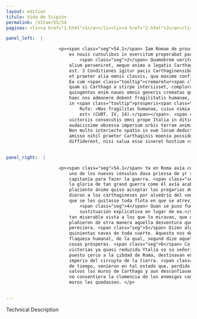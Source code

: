 ```yaml
---
layout: edition
titulo: Vida de Scipión
permalink: /Vitae/VS/54
paginas: <li><a href="1.html">1</a></li><li><a href="2.html">2</a></li><li><a href="3.html">3</a></li><li><a href="4.html">4</a></li><li><a href="5.html">5</a></li><li><a href="6.html">6</a></li><li><a href="7.html">7</a></li><li><a href="8.html">8</a></li><li><a href="9.html">9</a></li><li><a href="10.html">10</a></li><li><a href="11.html">11</a></li><li><a href="12.html">12</a></li><li><a href="13.html">13</a></li><li><a href="14.html">14</a></li><li><a href="15.html">15</a></li><li><a href="16.html">16</a></li><li><a href="17.html">17</a></li><li><a href="18.html">18</a></li><li><a href="19.html">19</a></li><li><a href="20.html">20</a></li><li><a href="21.html">21</a></li><li><a href="22.html">22</a></li><li><a href="23.html">23</a></li><li><a href="24.html">24</a></li><li><a href="25.html">25</a></li><li><a href="26.html">26</a></li><li><a href="27.html">27</a></li><li><a href="28.html">28</a></li><li><a href="29.html">29</a></li><li><a href="30.html">30</a></li><li><a href="31.html">31</a></li><li><a href="32.html">32</a></li><li><a href="33.html">33</a></li><li><a href="34.html">34</a></li><li><a href="35.html">35</a></li><li><a href="36.html">36</a></li><li><a href="37.html">37</a></li><li><a href="38.html">38</a></li><li><a href="39.html">39</a></li><li><a href="40.html">40</a></li><li><a href="41.html">41</a></li><li><a href="42.html">42</a></li><li><a href="43.html">43</a></li><li><a href="44.html">44</a></li><li><a href="45.html">45</a></li><li><a href="46.html">46</a></li><li><a href="47.html">47</a></li><li><a href="48.html">48</a></li><li><a href="49.html">49</a></li><li><a href="50.html">50</a></li><li><a href="51.html">51</a></li><li><a href="52.html">52</a></li><li><a href="53.html">53</a></li><li><a href="54.html">54</a></li><li><a href="55.html">55</a></li><li><a href="56.html">56</a></li><li><a href="57.html">57</a></li><li><a href="58.html">58</a></li><li><a href="59.html">59</a></li><li><a href="60.html">60</a></li><li><a href="61.html">61</a></li><li><a href="62.html">62</a></li><li><a href="63.html">63</a></li><li><a href="64.html">64</a></li><li><a href="65.html">65</a></li><li><a href="66.html">66</a></li><li><a href="67.html">67</a></li><li><a href="68.html">68</a></li><li><a href="69.html">69</a></li><li><a href="70.html">70</a></li><li><a href="71.html">71</a></li><li><a href="72.html">72</a></li><li><a href="73.html">73</a></li><li><a href="74.html">74</a></li>

panel_left:  |

                    <p><span class="seg">54.1</span> Iam Romae de prouincia Aphrica contentiones erant, et alter
                        ex nouis cunsulibus in exercitum properabat pari imperio ad gerendum bellum.
                            <span class="seg">2</span> Quamobrem ueritus Scipio, ne tanti belli confecti gloria ad
                        alium perueniret, aequo animo a legatis Carthaginensium se exorari passus
                        est. 3 Conditiones igitur pacis Carthaginensibus datae ex uictoris arbitrio,
                        et praeter alia omnis classis, qua maxime confidebant, adempta. <span class="seg">4</span>
                        Ea cum <span class="tooltip">cremaretur<span class="tooltiptext">cremeretur <span class="siglas">s</span> </span></span> tam miserabile spectaculum intuentibus praebuit ut non secus in urbe,
                        quam si Carthago a stirpe interiisset, comploratum sit. <span class="seg">5</span> Ad
                        quingentas enim naues omnis generis crematas quidam auctores sunt. Verum
                        haec nos admonere debent fragilitatis humanae, cuius nimia, ut ille inquit,
                        in <span class="tooltip">prosperis<span class="tooltiptext">proseris <span class="siglas">v</span> </span></span> rebus obliuio est<span class="nota"><sup>4</sup><span class="texto_nota">Probable referencia a Quinto Curcio
                            Rufo: «Nos fragilitas humanae, cuius nimia in prosperis rebus oblivio
                            est» (CURT. IV, 14).</span></span>. <span class="seg">6</span> Qui enim antea amplissimis
                        uictoriis consecutis omni prope Italia in ditionem redacta, urbe Roma
                        audacissime obsessa imperium orbis terrae animis destinabant. <span class="seg">7</span>
                        Non multo interiecto spatio in eum locum deducti sunt, ut omni imperio
                        amisso nihil praeter Carthaginis moenia possiderent, eaque seruare posse
                        diffiderent, nisi salua esse sineret hostium <span class="tooltip">exorata<span class="tooltiptext"><span class="corr">implorata</span> exorata <span class="siglas">W</span> </span></span> clementia.</p>
                

panel_right:  |

                    <p><span class="seg">54.1</span> Ya en Roma avía contiendas sobre la provincia de África, y el
                        uno de los nuevos cónsules dava priessa de yr al exército con egual
                        capitanía para fazer la guerra. <span class="seg">2</span> Por ende, temiendo Scipión que
                        la gloria de tan grand guerra como él avía acabada veniesse a otro, con
                        plaziente ánimo quiso acceptar las pregarias de los <span class="tooltip">embaxadores<span class="tooltiptext">embaxdores  </span></span> carthagineses. <span class="seg">3</span> Assí que las condiçiones de la paz se
                        dieron a los carthagineses por alvedrío del vencedor y sin las otras cosas
                        que se les quitasse toda flota en que se atrevían más que en ál.
                            <span class="seg">4</span> Quan se puso fuego a los navíos<span class="nota"><sup>20</sup><span class="texto_nota">a los navíos:
                            sustituación explicativa en lugar de ea.</span></span>, fue
                        tan miserable vista a los que lo miravan, que dentro de la çibdad no
                        plañieron de otra manera aquella desventura que si Carthago del todo
                        pereciera. <span class="seg">5</span> Dizen algunos auctores que fueron quemadas fasta
                        quinientas naves de toda suerte. Aquesto nos devría fazer recordar de la
                        flaqueza humanal, de la qual, segund dize aquel, mucho nos olvidamos en las
                        cosas prósperas. <span class="seg">6</span> Ca los que antes, conseguidas muy largas
                        victorias ya quasi reduzida Ytalia so su señorío, y con muy grande osadía
                        puesto çerco a la çibdad de Roma, destinavan en <a href="../public/images/1491/189r.jpg" target="new"><img class="facs" src="https://alfonsodepalencia.github.io/Vitae/public/images/facs_icon.jpg"/></a>[189r,b] sus ánimos tener el
                        imperio del circuyto de la tierra. <span class="seg">7</span> No interpuesto mucho espaçio
                        de tiempo, venieron en tal estado que, perdido todo el señorío, no poseýan
                        salvos los muros de Carthago y aun desconfiavan de los poder conservar, si
                        no consentiera la clemencia de los enemigos conmovida por pregarias que los
                        muros les quedassen. </p>
                

---
```


Technical Description 